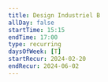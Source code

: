```yaml
---
title: Design Industriel B
allDay: false
startTime: 15:15
endTime: 17:00
type: recurring
daysOfWeek: [T]
startRecur: 2024-02-20
endRecur: 2024-06-02
---
```

